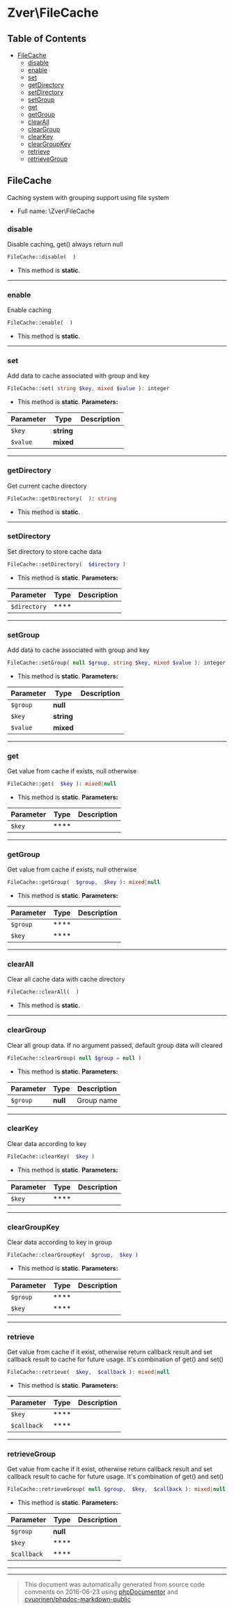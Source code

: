 # Zver\FileCache

## Table of Contents

* [FileCache](#filecache)
    * [disable](#disable)
    * [enable](#enable)
    * [set](#set)
    * [getDirectory](#getdirectory)
    * [setDirectory](#setdirectory)
    * [setGroup](#setgroup)
    * [get](#get)
    * [getGroup](#getgroup)
    * [clearAll](#clearall)
    * [clearGroup](#cleargroup)
    * [clearKey](#clearkey)
    * [clearGroupKey](#cleargroupkey)
    * [retrieve](#retrieve)
    * [retrieveGroup](#retrievegroup)

## FileCache

Caching system with grouping support using file system



* Full name: \Zver\FileCache


### disable

Disable caching, get() always return null

```php
FileCache::disable(  )
```



* This method is **static**.



---

### enable

Enable caching

```php
FileCache::enable(  )
```



* This method is **static**.



---

### set

Add data to cache associated with group and key

```php
FileCache::set( string $key, mixed $value ): integer
```



* This method is **static**.
**Parameters:**

| Parameter | Type | Description |
|-----------|------|-------------|
| `$key` | **string** |  |
| `$value` | **mixed** |  |




---

### getDirectory

Get current cache directory

```php
FileCache::getDirectory(  ): string
```



* This method is **static**.



---

### setDirectory

Set directory to store cache data

```php
FileCache::setDirectory(  $directory )
```



* This method is **static**.
**Parameters:**

| Parameter | Type | Description |
|-----------|------|-------------|
| `$directory` | **** |  |




---

### setGroup

Add data to cache associated with group and key

```php
FileCache::setGroup( null $group, string $key, mixed $value ): integer
```



* This method is **static**.
**Parameters:**

| Parameter | Type | Description |
|-----------|------|-------------|
| `$group` | **null** |  |
| `$key` | **string** |  |
| `$value` | **mixed** |  |




---

### get

Get value from cache if exists, null otherwise

```php
FileCache::get(  $key ): mixed|null
```



* This method is **static**.
**Parameters:**

| Parameter | Type | Description |
|-----------|------|-------------|
| `$key` | **** |  |




---

### getGroup

Get value from cache if exists, null otherwise

```php
FileCache::getGroup(  $group,  $key ): mixed|null
```



* This method is **static**.
**Parameters:**

| Parameter | Type | Description |
|-----------|------|-------------|
| `$group` | **** |  |
| `$key` | **** |  |




---

### clearAll

Clear all cache data with cache directory

```php
FileCache::clearAll(  )
```



* This method is **static**.



---

### clearGroup

Clear all group data. If no argument passed, default group data will cleared

```php
FileCache::clearGroup( null $group = null )
```



* This method is **static**.
**Parameters:**

| Parameter | Type | Description |
|-----------|------|-------------|
| `$group` | **null** | Group name |




---

### clearKey

Clear data according to key

```php
FileCache::clearKey(  $key )
```



* This method is **static**.
**Parameters:**

| Parameter | Type | Description |
|-----------|------|-------------|
| `$key` | **** |  |




---

### clearGroupKey

Clear data according to key in group

```php
FileCache::clearGroupKey(  $group,  $key )
```



* This method is **static**.
**Parameters:**

| Parameter | Type | Description |
|-----------|------|-------------|
| `$group` | **** |  |
| `$key` | **** |  |




---

### retrieve

Get value from cache if it exist, otherwise return callback result and set callback result to cache for
future usage. It's combination of get() and set()

```php
FileCache::retrieve(  $key,  $callback ): mixed|null
```



* This method is **static**.
**Parameters:**

| Parameter | Type | Description |
|-----------|------|-------------|
| `$key` | **** |  |
| `$callback` | **** |  |




---

### retrieveGroup

Get value from cache if it exist, otherwise return callback result and set callback result to cache for
future usage. It's combination of get() and set()

```php
FileCache::retrieveGroup( null $group,  $key,  $callback ): mixed|null
```



* This method is **static**.
**Parameters:**

| Parameter | Type | Description |
|-----------|------|-------------|
| `$group` | **null** |  |
| `$key` | **** |  |
| `$callback` | **** |  |




---



--------
> This document was automatically generated from source code comments on 2016-06-23 using [phpDocumentor](http://www.phpdoc.org/) and [cvuorinen/phpdoc-markdown-public](https://github.com/cvuorinen/phpdoc-markdown-public)
